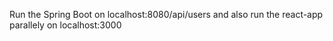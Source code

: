 Run the Spring Boot on localhost:8080/api/users and also run the react-app parallely on localhost:3000
